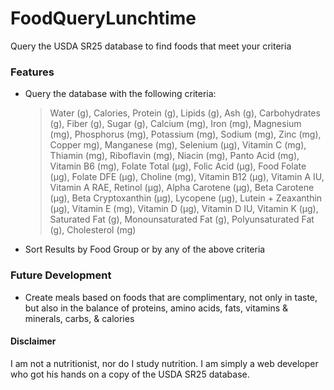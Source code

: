 # FoodQueryLunchtime
Query the USDA SR25 database to find foods that meet your criteria

### Features
* Query the database with the following criteria:
    > Water (g), Calories, Protein (g), Lipids (g), Ash (g), Carbohydrates (g), Fiber (g), Sugar (g), Calcium (mg), Iron (mg), Magnesium (mg), Phosphorus (mg), Potassium (mg), Sodium (mg), Zinc (mg), Copper mg), Manganese (mg), Selenium (µg), Vitamin C (mg), Thiamin (mg), Riboflavin (mg), Niacin (mg), Panto Acid (mg), Vitamin B6 (mg), Folate Total (µg), Folic Acid (µg), Food Folate (µg), Folate DFE (µg), Choline (mg), Vitamin B12 (µg), Vitamin A IU, Vitamin A RAE, Retinol (µg), Alpha Carotene (µg), Beta Carotene (µg), Beta Cryptoxanthin (µg), Lycopene (µg), Lutein + Zeaxanthin (µg), Vitamin E (mg), Vitamin D (µg), Vitamin D IU, Vitamin K (µg), Saturated Fat (g), Monounsaturated Fat (g), Polyunsaturated Fat (g), Cholesterol (mg)

* Sort Results by Food Group or by any of the above criteria

### Future Development
* Create meals based on foods that are complimentary, not only in taste, but also in the balance of proteins, amino acids, fats, vitamins & minerals, carbs, & calories

#### Disclaimer
I am not a nutritionist, nor do I study nutrition. I am simply a web developer who got his hands on a copy of the USDA SR25 database.